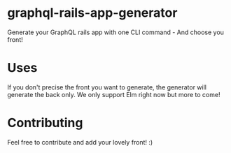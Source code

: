 # graphql-rails-app-generator
Generate your GraphQL rails app with one CLI command - And choose you front!

# Uses
If you don't precise the front you want to generate, the generator will generate the back only.
We only support Elm right now but more to come!

# Contributing
Feel free to contribute and add your lovely front! :)
